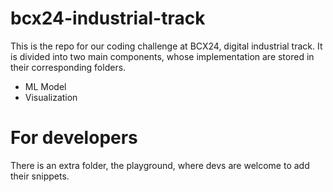 # bcx24-industrial-track

This is the repo for our coding challenge at BCX24, digital industrial track. It
is divided into two main components, whose implementation are stored in their
corresponding folders.

* ML Model
* Visualization

# For developers

There is an extra folder, the playground, where devs are welcome to add their snippets.
